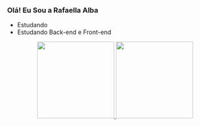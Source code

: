 ### Olá! Eu Sou a Rafaella Alba

-  Estudando 
-  Estudando Back-end e Front-end 


<div align="center">
  <a href="https://github.com/rafaalba">
  <img height="180em" src="https://github-readme-stats.vercel.app/api?username=rafaalba&show_icons=true&theme=radical&include_all_commits=true&count_private=true"/>
  <img height="180em" src="https://github-readme-stats.vercel.app/api/top-langs/?username=rafaalba&layout=compact&langs_count=7&theme=radical"/>
</div>
 
    
  
  
  
  
  
  
  
